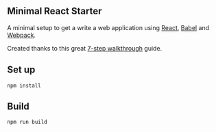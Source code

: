 Minimal React Starter
---

A minimal setup to get a write a web application using [React](https://facebook.github.io/react/), [Babel](https://babeljs.io/) and [Webpack](https://webpack.js.org/).

Created thanks to this great [7-step walkthrough](http://andrewhfarmer.com/build-your-own-starter/#0-intro) guide.


Set up
---
```
npm install
```

Build
---
```
npm run build
```